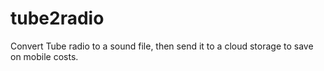 # tube2radio
Convert Tube radio to a sound file, then send it to a cloud storage to save on mobile costs.

